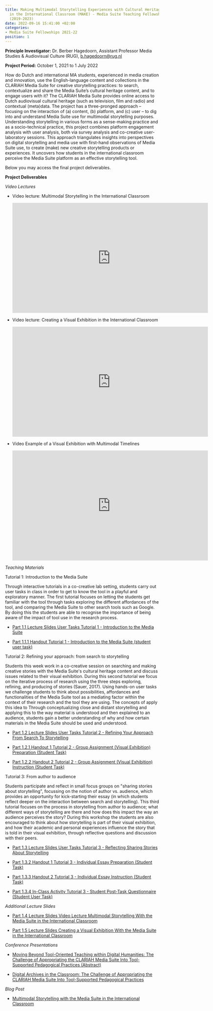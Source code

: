 ```yaml
---
title: Making Multimodal Storytelling Experiences with Cultural Heritage Materials
  in the International Classroom (MAKE) - Media Suite Teaching Fellowship CLARIAH-PLUS
  (2019-2023)
date: 2022-09-16 15:41:00 +02:00
categories:
- Media Suite Fellowships 2021-22
position: 1
---
```


**Principle Investigator:** Dr. Berber Hagedoorn, Assistant Professor Media Studies & Audiovisual Culture (RUG), b.hagedoorn@rug.nl

**Project Period:** October 1, 2021 to 1 July 2022

How do Dutch and international MA students, experienced in media creation and innovation, use the English-language content and collections in the CLARIAH Media Suite for creative storytelling practices: to search, contextualize and share the Media Suite’s cultural heritage content, and to engage users with it? The CLARIAH Media Suite provides online access to Dutch audiovisual cultural heritage (such as television, film and radio) and contextual (meta)data. The project has a three-pronged approach – focusing on the interaction of (a) content, (b) platform, and (c) user – to dig into and understand Media Suite use for multimodal storytelling purposes. Understanding storytelling in various forms as a sense-making practice and as a socio-technical practice, this project combines platform engagement analysis with user analysis, both via survey analysis and co-creative user-laboratory sessions. This approach triangulates insights into perspectives on digital storytelling and media use with first-hand observations of Media Suite use, to create (make) new creative storytelling products or experiences. It uncovers how students in the international classroom perceive the Media Suite platform as an effective storytelling tool.

Below you may access the final project deliverables.

**Project Deliverables**

*Video Lectures*

* Video lecture: Multimodal Storytelling in the International Classroom

  <iframe src="https://player.vimeo.com/video/797353296?h=d38624c916&badge=0&autopause=0&player_id=0&app_id=58479" width="640" height="360" frameborder="0" allow="autoplay; fullscreen; picture-in-picture" allowfullscreen></iframe>

* Video lecture: Creating a Visual Exhibition in the International Classroom

  <iframe src="https://player.vimeo.com/video/797354629?h=87eff7faeb&badge=0&autopause=0&player_id=0&app_id=58479" width="640" height="360" frameborder="0" allow="autoplay; fullscreen; picture-in-picture" allowfullscreen></iframe>

* Video Example of a Visual Exhibition with Multimodal Timelines

  <iframe src="https://player.vimeo.com/video/797355017?h=2f9fe28ad0&badge=0&autopause=0&player_id=0&app_id=58479" width="640" height="360" frameborder="0" allow="autoplay; fullscreen; picture-in-picture" allowfullscreen></iframe>

*Teaching Materials*

Tutorial 1: Introduction to the Media Suite

Through interactive tutorials in a co-creative lab setting, students carry out user tasks in class in order to get to know the tool in a playful and exploratory manner. The first tutorial focuses on letting the students get familiar with the tool through tasks exploring the different affordances of the tool, and comparing the Media Suite to other search tools such as Google. By doing this the students are able to recognise the importance of being aware of the impact of tool use in the research process.

* [Part 1.1 Lecture Slides User Tasks Tutorial 1 - Introduction to the Media Suite](https://zenodo.org/record/7624864#.Y-T0NHaZOHs)

* [Part 1.1.1 Handout Tutorial 1 - Introduction to the Media Suite (student user task)](https://zenodo.org/record/7624879#.Y-T0NXaZOHs)

Tutorial 2: Refining your approach: from search to storytelling

Students this week work in a co-creative session on searching and making creative stories with the Media Suite's cultural heritage content and discuss issues related to their visual exhibition. During this second tutorial we focus on the iterative process of research using the three steps exploring, refining, and producing of stories (Sauer, 2017). Using hands-on user tasks we challenge students to think about possibilities, affordances and functionalities of the Media Suite tool as a mediating factor within the context of their research and the tool they are using. The concepts of apply this idea to Through conceptualizing close and distant storytelling and applying this to the way material is understood and then explained to an audience, students gain a better understanding of why and how certain materials in the Media Suite should be used and understood.

* [Part 1.2 Lecture Slides User Tasks Tutorial 2 - Refining Your Approach From Search To Storytelling](https://zenodo.org/record/7624887#.Y-T0enaZOHs)

* [Part 1.2.1 Handout 1 Tutorial 2 - Group Assignment (Visual Exhibition) Preparation (Student Task)](https://zenodo.org/record/7624891#.Y-T0enaZOHs)

* [Part 1.2.2 Handout 2 Tutorial 2 - Group Assignment (Visual Exhibition) Instruction (Student Task)](https://zenodo.org/record/7624919#.Y-T0fHaZOHs)

Tutorial 3: From author to audience

Students participate and reflect in small focus groups on "sharing stories about storytelling", focussing on the notion of author vs. audience, which provides an opportunity for kick-starting their essay (in which students reflect deeper on the interaction between search and storytelling). This third tutorial focuses on the process in storytelling from author to audience; what different ways of storytelling are there and how does this impact the way an audience perceives the story? During this workshop the students are also encouraged to think about how storytelling is part of their visual exhibition, and how their academic and personal experiences influence the story that is told in their visual exhibition, through reflective questions and discussion with their peers.

* [Part 1.3 Lecture Slides User Tasks Tutorial 3 - Reflecting Sharing Stories About Storytelling](https://zenodo.org/record/7624922#.Y-T0yHaZOHs)

* [Part 1.3.2 Handout 1 Tutorial 3 - Individual Essay Preparation (Student Task)](https://zenodo.org/record/7624929#.Y-T0yXaZOHs)

* [Part 1.3.3 Handout 2 Tutorial 3 - Individual Essay Instruction (Student Task)](https://zenodo.org/record/7624931#.Y-T0ynaZOHs)

* [Part 1.3.4 In-Class Activity Tutorial 3 - Student Post-Task Questionnaire (Student User Task)](https://zenodo.org/record/7624936#.Y-T0zHaZOHs)

*Additional Lecture Slides*

* [Part 1.4 Lecture Slides Video Lecture Multimodal Storytelling With the Media Suite in the International Classroom](https://zenodo.org/record/7624947#.Y-T1TXaZOHs)

* [Part 1.5 Lecture Slides Creating a Visual Exhibition With the Media Suite in the International Classroom](https://zenodo.org/record/7624953#.Y-T1eXaZOHs)

*Conference Presentations*

* [Moving Beyond Tool-Oriented Teaching within Digital Humanities: The Challenge of Appropriating the CLARIAH Media Suite Into Tool-Supported Pedagogical Practices (Abstract)](https://zenodo.org/record/7624998#.Y-T1w3aZOHs)

* [Digital Archives in the Classroom: The Challenge of Appropriating the CLARIAH Media Suite Into Tool-Supported Pedagogical Practices](https://zenodo.org/record/7625107#.Y-T1xHaZOHs)

*Blog Post*

* [Multimodal Storytelling with the Media Suite in the International Classroom](mediasuite.clariah.nl/blog/2023/02/09/multimodal-storytelling-with-the-media-suite)